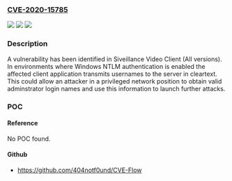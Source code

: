 ### [CVE-2020-15785](https://cve.mitre.org/cgi-bin/cvename.cgi?name=CVE-2020-15785)
![](https://img.shields.io/static/v1?label=Product&message=Siveillance%20Video%20Client&color=blue)
![](https://img.shields.io/static/v1?label=Version&message=n%2Fa&color=blue)
![](https://img.shields.io/static/v1?label=Vulnerability&message=CWE-319%3A%20Cleartext%20Transmission%20of%20Sensitive%20Information&color=brighgreen)

### Description

A vulnerability has been identified in Siveillance Video Client (All versions). In environments where Windows NTLM authentication is enabled the affected client application transmits usernames to the server in cleartext. This could allow an attacker in a privileged network position to obtain valid adminstrator login names and use this information to launch further attacks.

### POC

#### Reference
No POC found.

#### Github
- https://github.com/404notf0und/CVE-Flow

